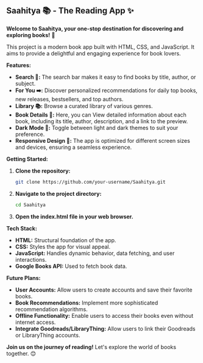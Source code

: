 ## Saahitya 📚 - The Reading App ✨

**Welcome to Saahitya, your one-stop destination for discovering and exploring books!** 📖 

This project is a modern book app built with HTML, CSS, and JavaScript. It aims to provide a delightful and engaging experience for book lovers. 

**Features:**

* **Search 🔎:** The search bar makes it easy to find books by title, author, or subject.
* **For You ➡️:** Discover personalized recommendations for daily top books, new releases, bestsellers, and top authors.
* **Library 📚:** Browse a curated library of various genres.
* **Book Details 📖:** Here, you can View detailed information about each book, including its title, author, description, and a link to the preview.
* **Dark Mode 🌙:**  Toggle between light and dark themes to suit your preference.
* **Responsive Design 📱:**  The app is optimized for different screen sizes and devices, ensuring a seamless experience. 

**Getting Started:**

1. **Clone the repository:**
   ```bash
   git clone https://github.com/your-username/Saahitya.git
   ```

2. **Navigate to the project directory:**
   ```bash
   cd Saahitya
   ```

3. **Open the index.html file in your web browser.** 

**Tech Stack:**

* **HTML:** Structural foundation of the app.
* **CSS:** Styles the app for visual appeal.
* **JavaScript:**  Handles dynamic behavior, data fetching, and user interactions.
* **Google Books API:**  Used to fetch book data.

**Future Plans:**

* **User Accounts:** Allow users to create accounts and save their favorite books.
* **Book Recommendations:**  Implement more sophisticated recommendation algorithms.
* **Offline Functionality:**  Enable users to access their books even without internet access.
* **Integrate Goodreads/LibraryThing:**  Allow users to link their Goodreads or LibraryThing accounts.

**Join us on the journey of reading!**  Let's explore the world of books together. 😊
